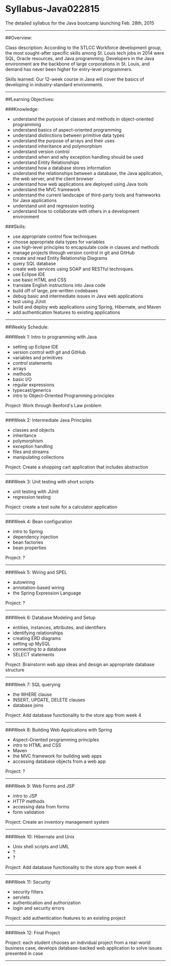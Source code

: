 # Syllabus-Java022815
The detailed syllabus for the Java bootcamp launching Feb. 28th, 2015
		
-----------------------------------------------------------------------------------------------------

##Overview: 

Class description: According to the STLCC Workforce development group, the most sought-after specific skills among St. Louis tech jobs in 2014 were SQL, Oracle resources, and Java programming. Developers in the Java environment are the backbone of large corporations in St. Louis, and demand has never been higher for entry-level programmers.

Skills learned: Our 12-week course in Java will cover the basics of developing in industry-standard environments.


-----------------------------------------------------------------------------------------------------

##Learning Objectives: 

###Knowledge:
* understand the purpose of classes and methods in object-oriented programming
* understand basics of aspect-oriented programming
* understand distinctions between primitive data types
* understand the purpose of arrays and their uses
* understand inheritance and polymorphism
* understand version control
* understand when and why exception handling should be used
* understand Entity Relationships
* understand how a database stores information
* understand the relationships between a database, the Java application, the web server, and the client browser
* understand how web applications are deployed using Java tools
* understand the MVC framework
* understand the current landscape of third-party tools and frameworks for Java applications
* understand unit and regression testing
* understand how to collaborate with others in a development environment

###Skills:
* use appropriate control flow techniques
* choose appropriate data types for variables
* use high-level principles to encapsulate code in classes and methods
* manage projects through version control in git and GitHub
* create and read Entity Relationship Diagrams
* query SQL database
* create web services using SOAP and RESTful techniques.
* use Eclipse IDE
* use basic HTML and CSS
* translate English instructions into Java code
* build off of large, pre-written codebases
* debug basic and intermediate issues in Java web applications
* test using JUnit
* build and deploy web applications using Spring, Hibernate, and Maven
* add authentication features to existing applications



-----------------------------------------------------------------------------------------------------

##Weekly Schedule: 

###Week 1:  Intro to programming with Java
+ setting up Eclipse IDE
+ version control with git and GitHub
+ variables and primitives
+ control statements
+ arrays
+ methods
+ basic I/O
+ regular expressions
+ typecast/generics
+ intro to Object-Oriented Programming principles

Project: Work through Benford's Law problem

----------------------------------------------------


###Week 2: Intermediate Java Principles
+ classes and objects
+ inheritance
+ polymorphism
+ exception handling
+ files and streams
+ manipulating collections

Project: Create a shopping cart application that includes abstraction

----------------------------------------------------


###Week 3: Unit testing with short scripts
+ unit testing with JUnit
+ regression testing

Project: create a test suite for a calculator application

----------------------------------------------------


###Week 4: Bean configuration
+ intro to Spring
+ dependency injection
+ bean factories
+ bean properties

Project: ?

----------------------------------------------------


###Week 5:  Wiring and SPEL
+ autowiring
+ annotation-based wiring
+ the Spring Expression Language

Project: ?

---------------------------------------------------- 


###Week 6: Database Modeling and Setup
+ entities, instances, attributes, and identifiers
+ identifying relationships
+ creating ERD diagrams
+ setting up MySQL
+ connecting to a database
+ SELECT statements

Project: Brainstorm web app ideas and design an appropriate database structure

----------------------------------------------------


###Week 7: SQL querying
+ the WHERE clause
+ INSERT, UPDATE, DELETE clauses
+ database joins

Project: Add database functionality to the store app from week 4

----------------------------------------------------


###Week 8: Building Web Applications with Spring
+ Aspect-Oriented programming principles
+ intro to HTML and CSS
+ Maven
+ the MVC framework for building web apps
+ accessing database objects from a web app

Project: ?

----------------------------------------------------


###Week 9: Web Forms and JSP
+ intro to JSP
+ HTTP methods
+ accessing data from forms
+ form validation

Project: Create an inventory management system

----------------------------------------------------


###Week 10: Hibernate and Unix
+ Unix shell scripts and UML
+ ?
+ ?

Project: Add database functionality to the store app from week 4

--------------------------------------------------


###Week 11: Security
+ security filters
+ servlets
+ authentication and authorization
+ login and security errors

Project: add authentication features to an existing project

-----------------------------------------------------------------------------------------------------


###Week 12: Final Project

Project: each student chooses an individual project from a real-world business case, develops database-backed web application to solve issues presented in case

--------------------------------------------------------------------------------
